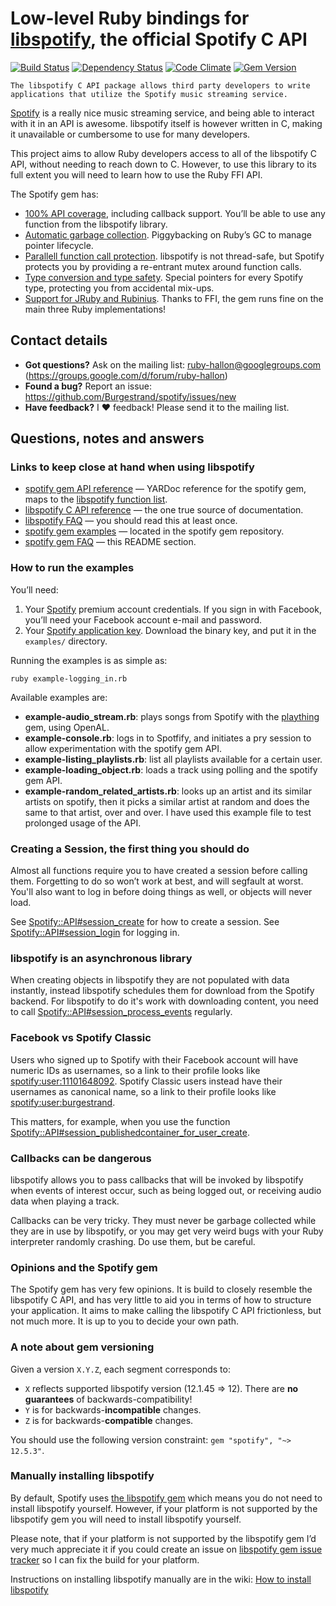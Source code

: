Low-level Ruby bindings for [libspotify][], the official Spotify C API
======================================================================
[![Build Status](https://secure.travis-ci.org/Burgestrand/spotify.png?branch=master)](http://travis-ci.org/Burgestrand/spotify)
[![Dependency Status](https://gemnasium.com/Burgestrand/spotify.png)](https://gemnasium.com/Burgestrand/spotify)
[![Code Climate](https://codeclimate.com/github/Burgestrand/spotify.png)](https://codeclimate.com/github/Burgestrand/spotify)
[![Gem Version](https://badge.fury.io/rb/spotify.png)](http://badge.fury.io/rb/spotify)

    The libspotify C API package allows third party developers to write
    applications that utilize the Spotify music streaming service.

[Spotify][] is a really nice music streaming service, and being able to interact
with it in an API is awesome. libspotify itself is however written in C, making
it unavailable or cumbersome to use for many developers.

This project aims to allow Ruby developers access to all of the libspotify C API,
without needing to reach down to C. However, to use this library to its full extent
you will need to learn how to use the Ruby FFI API.

The Spotify gem has:

- [100% API coverage][], including callback support. You’ll be able to use any function from the libspotify library.
- [Automatic garbage collection][]. Piggybacking on Ruby’s GC to manage pointer lifecycle.
- [Parallell function call protection][]. libspotify is not thread-safe, but Spotify protects you by providing a re-entrant mutex around function calls.
- [Type conversion and type safety][]. Special pointers for every Spotify type, protecting you from accidental mix-ups.
- [Support for JRuby and Rubinius][]. Thanks to FFI, the gem runs fine on the main three Ruby implementations!

[100% API coverage]: http://rdoc.info/github/Burgestrand/spotify/master/Spotify/API
[Automatic garbage collection]: http://rdoc.info/github/Burgestrand/spotify/master/Spotify/ManagedPointer
[Parallell function call protection]: http://rdoc.info/github/Burgestrand/spotify/master/Spotify#method_missing-class_method
[Type conversion and type safety]: http://rdoc.info/github/Burgestrand/spotify/master/Spotify/ManagedPointer
[Support for JRuby and Rubinius]: https://github.com/Burgestrand/spotify/blob/master/.travis.yml

Contact details
---------------

- __Got questions?__ Ask on the mailing list: [ruby-hallon@googlegroups.com][] (<https://groups.google.com/d/forum/ruby-hallon>)
- __Found a bug?__ Report an issue: <https://github.com/Burgestrand/spotify/issues/new>
- __Have feedback?__ I ❤ feedback! Please send it to the mailing list.

Questions, notes and answers
----------------------------

### Links to keep close at hand when using libspotify

- [spotify gem API reference](http://rdoc.info/github/Burgestrand/spotify/master/Spotify/API) — YARDoc reference for the spotify gem, maps to the [libspotify function list](https://developer.spotify.com/docs/libspotify/12.1.51/api_8h.html).
- [libspotify C API reference](https://developer.spotify.com/docs/libspotify/12.1.51/) — the one true source of documentation.
- [libspotify FAQ](https://developer.spotify.com/technologies/libspotify/faq/) — you should read this at least once.
- [spotify gem examples](https://github.com/Burgestrand/spotify/tree/master/examples) — located in the spotify gem repository.
- [spotify gem FAQ](#questions-notes-and-answers) — this README section.


### How to run the examples

You’ll need:

1. Your [Spotify](http://spotify.com/) premium account credentials. If you sign in with Facebook, you’ll need your Facebook account e-mail and password.
2. Your [Spotify application key](https://developer.spotify.com/technologies/libspotify/keys/). Download the binary key, and put it in the `examples/` directory.

Running the examples is as simple as:

```
ruby example-logging_in.rb
```

Available examples are:

- **example-audio_stream.rb**: plays songs from Spotify with the [plaything](https://github.com/Burgestrand/plaything) gem, using OpenAL.
- **example-console.rb**: logs in to Spotfify, and initiates a pry session to allow experimentation with the spotify gem API.
- **example-listing_playlists.rb**: list all playlists available for a certain user.
- **example-loading_object.rb**: loads a track using polling and the spotify gem API.
- **example-random_related_artists.rb**: looks up an artist and its similar artists on spotify, then it picks a similar artist at random and does the same to that artist, over and over. I have used this example file to test prolonged usage of the API.

### Creating a Session, the first thing you should do

Almost all functions require you to have created a session before calling them. Forgetting to do so won’t work at best, and will segfault at worst. You'll also want to log in before doing things as well, or objects will never load.

See [Spotify::API#session_create](http://rdoc.info/github/Burgestrand/spotify/master/Spotify/API#session_create-instance_method) for how to create a session.
See [Spotify::API#session_login](http://rdoc.info/github/Burgestrand/spotify/master/Spotify/API#session_login-instance_method) for logging in.

### libspotify is an asynchronous library

When creating objects in libspotify they are not populated with data instantly, instead libspotify schedules them for download from the Spotify backend. For libspotify to do it's work with downloading content, you need to call [Spotify::API#session_process_events](http://rdoc.info/github/Burgestrand/spotify/master/Spotify/API#session_process_events-instance_method) regularly.

### Facebook vs Spotify Classic

Users who signed up to Spotify with their Facebook account will have numeric IDs as usernames, so a link to their profile looks like [spotify:user:11101648092](spotify:user:11101648092). Spotify Classic users instead have their usernames as canonical name, so a link to their profile looks like [spotify:user:burgestrand](spotify:user:burgestrand).

This matters, for example, when you use the function [Spotify::API#session_publishedcontainer_for_user_create](http://rdoc.info/github/Burgestrand/spotify/master/Spotify/API#session_publishedcontainer_for_user_create-instance_method).

### Callbacks can be dangerous

libspotify allows you to pass callbacks that will be invoked by libspotify when events of interest occur, such as being logged out, or receiving audio data when playing a track.

Callbacks can be very tricky. They must never be garbage collected while they are in use by libspotify, or you may get very weird bugs with your Ruby interpreter randomly crashing. Do use them, but be careful.

### Opinions and the Spotify gem

The Spotify gem has very few opinions. It is build to closely resemble the libspotify C API, and has very little
to aid you in terms of how to structure your application. It aims to make calling the libspotify C API frictionless,
but not much more. It is up to you to decide your own path.

### A note about gem versioning

Given a version `X.Y.Z`, each segment corresponds to:

- `X` reflects supported libspotify version (12.1.45 => 12). There are __no guarantees__ of backwards-compatibility!
- `Y` is for backwards-**incompatible** changes.
- `Z` is for backwards-**compatible** changes.

You should use the following version constraint: `gem "spotify", "~> 12.5.3"`.


### Manually installing libspotify

By default, Spotify uses [the libspotify gem](https://rubygems.org/gems/libspotify) which means you do
not need to install libspotify yourself. However, if your platform is not supported by the libspotify
gem you will need to install libspotify yourself.

Please note, that if your platform is not supported by the libspotify gem I’d very much appreciate it
if you could create an issue on [libspotify gem issue tracker](https://github.com/Burgestrand/libspotify/issues)
so I can fix the build for your platform.

Instructions on installing libspotify manually are in the wiki: [How to install libspotify](https://github.com/Burgestrand/spotify/wiki)

[semantic versioning (semver.org)]: http://semver.org/
[ruby-hallon@googlegroups.com]: mailto:ruby-hallon@googlegroups.com
[libspotify]: https://developer.spotify.com/technologies/libspotify/
[Spotify]: https://www.spotify.com/
[Hallon]: https://github.com/Burgestrand/Hallon
